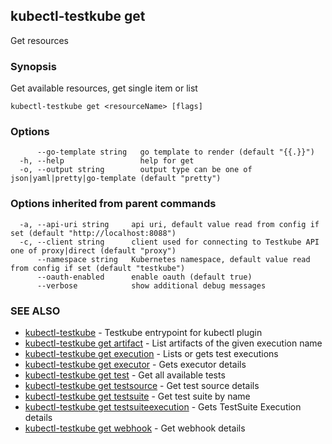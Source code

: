 ## kubectl-testkube get

Get resources

### Synopsis

Get available resources, get single item or list

```
kubectl-testkube get <resourceName> [flags]
```

### Options

```
      --go-template string   go template to render (default "{{.}}")
  -h, --help                 help for get
  -o, --output string        output type can be one of json|yaml|pretty|go-template (default "pretty")
```

### Options inherited from parent commands

```
  -a, --api-uri string     api uri, default value read from config if set (default "http://localhost:8088")
  -c, --client string      client used for connecting to Testkube API one of proxy|direct (default "proxy")
      --namespace string   Kubernetes namespace, default value read from config if set (default "testkube")
      --oauth-enabled      enable oauth (default true)
      --verbose            show additional debug messages
```

### SEE ALSO

* [kubectl-testkube](kubectl-testkube.md)	 - Testkube entrypoint for kubectl plugin
* [kubectl-testkube get artifact](kubectl-testkube_get_artifact.md)	 - List artifacts of the given execution name
* [kubectl-testkube get execution](kubectl-testkube_get_execution.md)	 - Lists or gets test executions
* [kubectl-testkube get executor](kubectl-testkube_get_executor.md)	 - Gets executor details
* [kubectl-testkube get test](kubectl-testkube_get_test.md)	 - Get all available tests
* [kubectl-testkube get testsource](kubectl-testkube_get_testsource.md)	 - Get test source details
* [kubectl-testkube get testsuite](kubectl-testkube_get_testsuite.md)	 - Get test suite by name
* [kubectl-testkube get testsuiteexecution](kubectl-testkube_get_testsuiteexecution.md)	 - Gets TestSuite Execution details
* [kubectl-testkube get webhook](kubectl-testkube_get_webhook.md)	 - Get webhook details

